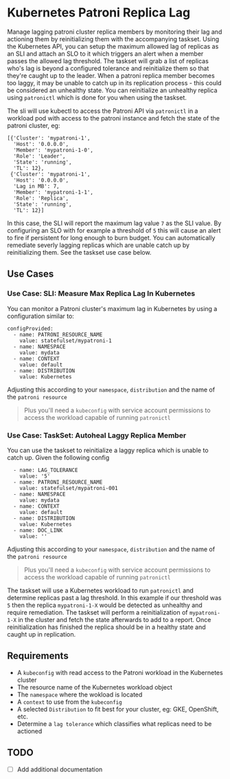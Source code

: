 # Kubernetes Patroni Replica Lag
Manage lagging patroni cluster replica members by monitoring their lag and actioning them by reinitializing them with the accompanying taskset. Using the Kubernetes API, you can setup the maximum allowed lag of replicas as an SLI and attach an SLO to it which triggers an alert when a member passes the allowed lag threshold.
The taskset will grab a list of replicas who's lag is beyond a configured tolerance and reinitialize them so that they're caught up to the leader. When a patroni replica member becomes too laggy, it may be unable to catch up in its replication process - this could be considered an unhealthy state. You can reinitialize an unhealthy replica using `patronictl` which is done for you when using the taskset.

The sli will use kubectl to access the Patroni API via `patronictl` in a workload pod with access to the patroni instance and fetch the state of the patroni cluster, eg:
```
[{'Cluster': 'mypatroni-1',
  'Host': '0.0.0.0',
  'Member': 'mypatroni-1-0',
  'Role': 'Leader',
  'State': 'running',
  'TL': 12},
 {'Cluster': 'mypatroni-1',
  'Host': '0.0.0.0',
  'Lag in MB': 7,
  'Member': 'mypatroni-1-1',
  'Role': 'Replica',
  'State': 'running',
  'TL': 12}]
```

In this case, the SLI will report the maximum lag value `7` as the SLI value. By configuring an SLO with for example a threshold of `5` this will cause an alert to fire if persistent for long enough to burn budget. You can automatically remediate severly lagging replicas which are unable catch up by reinitializing them. See the taskset use case below.


## Use Cases
### Use Case: SLI: Measure Max Replica Lag In Kubernetes
You can monitor a Patroni cluster's maximum lag in Kubernetes by using a configuration similar to:
```
configProvided:
  - name: PATRONI_RESOURCE_NAME
    value: statefulset/mypatroni-1
  - name: NAMESPACE
    value: mydata
  - name: CONTEXT
    value: default
  - name: DISTRIBUTION
    value: Kubernetes
```

Adjusting this according to your `namespace`, `distribution` and the name of the `patroni resource`
> Plus you'll need a `kubeconfig` with service account permissions to access the workload capable of running `patronictl`

### Use Case: TaskSet: Autoheal Laggy Replica Member
You can use the taskset to reinitialize a laggy replica which is unable to catch up.
Given the following config 
```
  - name: LAG_TOLERANCE
    value: '5'
  - name: PATRONI_RESOURCE_NAME
    value: statefulset/mypatroni-001
  - name: NAMESPACE
    value: mydata
  - name: CONTEXT
    value: default
  - name: DISTRIBUTION
    value: Kubernetes
  - name: DOC_LINK
    value: ''
```

Adjusting this according to your `namespace`, `distribution` and the name of the `patroni resource`
> Plus you'll need a `kubeconfig` with service account permissions to access the workload capable of running `patronictl`

The taskset will use a Kubernetes workload to run `patronictl` and determine replicas past a lag threshold. In this example if our threshold was `5` then the replica `mypatroni-1-X` would be detected as unhealthy and require remediation. The taskset will perform a reinitialization of `mypatroni-1-X` in the cluster and fetch the state afterwards to add to a report. Once reinitialization has finished the replica should be in a healthy state and caught up in replication.


## Requirements
- A `kubeconfig` with read access to the Patroni workload in the Kubernetes cluster
- The resource name of the Kubernetes workload object
- The `namespace` where the wokload is located
- A `context` to use from the `kubeconfig`
- A selected `Distribution` to fit best for your cluster, eg: GKE, OpenShift, etc.
- Determine a `lag tolerance` which classifies what replicas need to be actioned

## TODO
- [ ] Add additional documentation